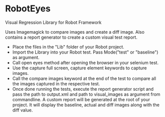# RobotEyes
Visual Regression Library for Robot Framework

Uses Imagemagick to compare images and create a diff image. Also contains a report generator to create a custom
visual test report.

- Place the files in the "Lib" folder of your Robot project.
- Import the Library into your Robot test. Pass Mode("test" or "baseline") as argument.
- Call open eyes method after opening the browser in your selenium test.
- Use the capture full screen, capture element keywords to capture images.
- Call the compare images keyword at the end of the test to compare all the images captured in the respective test.
- Once done running the tests, execute the report generator script and pass the path to output.xml  and path to visual_images as argument from commandline.
A custom report will be generated at the root of your project. 
It will display the baseline, actual and diff images along with the diff value.

